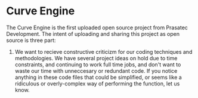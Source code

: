 # Curve Engine
The Curve Engine is the first uploaded open source project from Prasatec Development. The intent of uploading and sharing this project as open source is three part:

1. We want to recieve constructive criticizm for our coding techniques and methodologies. We have several project ideas on hold due to time constraints, and continuing to work full time jobs, and don't want to waste our time with unneccesary or redundant code. If you notice anything in these code files that could be simplified, or seems like a ridiculous or overly-complex way of performing the function, let us know.
